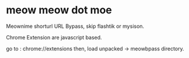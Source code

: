 # meow meow dot moe
Meownime shorturl URL Bypass, skip flashtik or mysison.

Chrome Extension are javascript based.

go to : chrome://extensions
then, load unpacked -> meowbpass directory.
